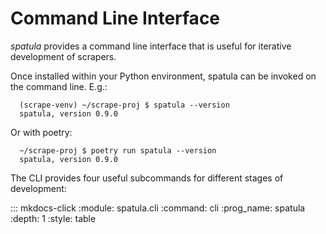 # Command Line Interface

*spatula* provides a command line interface that is useful for iterative development of scrapers.

Once installed within your Python environment, spatula can be invoked on the command line.  E.g.:

``` console
  (scrape-venv) ~/scrape-proj $ spatula --version
  spatula, version 0.9.0
```

Or with poetry:

``` console
  ~/scrape-proj $ poetry run spatula --version
  spatula, version 0.9.0
```

The CLI provides four useful subcommands for different stages of development:

::: mkdocs-click
   :module: spatula.cli
   :command: cli
   :prog_name: spatula
   :depth: 1
   :style: table

